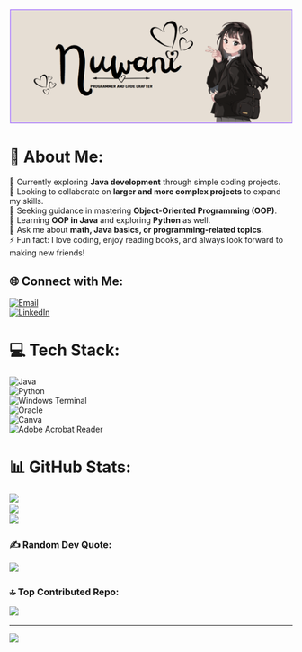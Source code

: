![Banner](https://github.com/Nuwani45/Nuwani45/blob/main/header%20banner.png)

# 💫 About Me:
🔭 Currently exploring **Java development** through simple coding projects.  
👯 Looking to collaborate on **larger and more complex projects** to expand my skills.  
🤝 Seeking guidance in mastering **Object-Oriented Programming (OOP)**.  
🌱 Learning **OOP in Java** and exploring **Python** as well.  
💬 Ask me about **math, Java basics, or programming-related topics**.  
⚡ Fun fact: I love coding, enjoy reading books, and always look forward to making new friends!  

## 🌐 Connect with Me:
[![Email](https://img.shields.io/badge/Email-D14836?logo=gmail&logoColor=white)](mailto:nuwanilawanya@hotmail.com)  
[![LinkedIn](https://img.shields.io/badge/LinkedIn-0077B5?logo=linkedin&logoColor=white)](https://www.linkedin.com/in/YOUR-LINKEDIN-USERNAME)  

# 💻 Tech Stack:
![Java](https://img.shields.io/badge/java-%23ED8B00.svg?style=for-the-badge&logo=openjdk&logoColor=white)  
![Python](https://img.shields.io/badge/python-3670A0?style=for-the-badge&logo=python&logoColor=ffdd54)  
![Windows Terminal](https://img.shields.io/badge/Windows%20Terminal-%234D4D4D.svg?style=for-the-badge&logo=windows-terminal&logoColor=white)  
![Oracle](https://img.shields.io/badge/Oracle-F80000?style=for-the-badge&logo=oracle&logoColor=white)  
![Canva](https://img.shields.io/badge/Canva-%2300C4CC.svg?style=for-the-badge&logo=Canva&logoColor=white)  
![Adobe Acrobat Reader](https://img.shields.io/badge/Adobe%20Acrobat%20Reader-EC1C24.svg?style=for-the-badge&logo=Adobe%20Acrobat%20Reader&logoColor=white)  

# 📊 GitHub Stats:
![](https://github-readme-stats.vercel.app/api?username=Nuwani45&theme=tokyonight&hide_border=false&include_all_commits=true&count_private=false)  
![](https://nirzak-streak-stats.vercel.app/?user=Nuwani45&theme=tokyonight&hide_border=false)  
![](https://github-readme-stats.vercel.app/api/top-langs/?username=Nuwani45&theme=tokyonight&hide_border=false&include_all_commits=true&count_private=false&layout=compact)  

### ✍️ Random Dev Quote:
![](https://quotes-github-readme.vercel.app/api?type=horizontal&theme=tokyonight)  

### 🔝 Top Contributed Repo:
![](https://github-contributor-stats.vercel.app/api?username=Nuwani45&limit=5&theme=dark&combine_all_yearly_contributions=true)  

---  
[![](https://visitcount.itsvg.in/api?id=Nuwani45&icon=0&color=0)](https://visitcount.itsvg.in)  

<!-- Proudly created with GPRM ( https://gprm.itsvg.in ) -->
